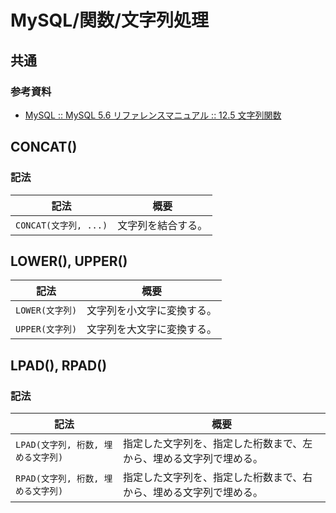 # MySQL/関数/文字列処理

## 共通

### 参考資料

- [MySQL :: MySQL 5.6 リファレンスマニュアル :: 12.5 文字列関数](https://dev.mysql.com/doc/refman/5.6/ja/string-functions.html)

## CONCAT()

### 記法

| 記法                  | 概要               |
| --------------------- | ------------------ |
| `CONCAT(文字列, ...)` | 文字列を結合する。 |

## LOWER(), UPPER()

| 記法            | 概要                       |
| --------------- | -------------------------- |
| `LOWER(文字列)` | 文字列を小文字に変換する。 |
| `UPPER(文字列)` | 文字列を大文字に変換する。 |

## LPAD(), RPAD()

### 記法

| 記法                               | 概要                                                         |
| ---------------------------------- | ------------------------------------------------------------ |
| `LPAD(文字列, 桁数, 埋める文字列)` | 指定した文字列を、指定した桁数まで、左から、埋める文字列で埋める。 |
| `RPAD(文字列, 桁数, 埋める文字列)` | 指定した文字列を、指定した桁数まで、右から、埋める文字列で埋める。 |
